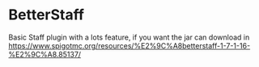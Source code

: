 # BetterStaff

Basic Staff plugin with a lots feature, if you want the jar can download in https://www.spigotmc.org/resources/%E2%9C%A8betterstaff-1-7-1-16-%E2%9C%A8.85137/
